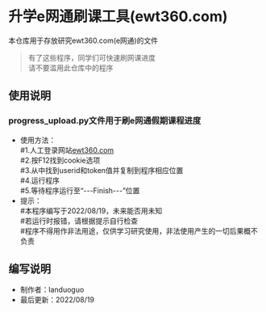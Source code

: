 # 升学e网通刷课工具(ewt360.com)
本仓库用于存放研究ewt360.com(e网通)的文件  

> 有了这些程序，同学们可快速刷网课进度  
> 请不要滥用此仓库中的程序


## 使用说明  
### progress_upload.py文件用于刷e网通假期课程进度  
* 使用方法：  
#1.人工登录网站[ewt360.com](https://ewt360.com)  
#2.按F12找到cookie选项  
#3.从中找到userid和token值并复制到程序相应位置  
#4.运行程序  
#5.等待程序运行至“---Finish---”位置  
* 提示：  
#本程序编写于2022/08/19，未来能否用未知  
#若运行时报错，请根据提示自行检查  
#程序不得用作非法用途，仅供学习研究使用，非法使用产生的一切后果概不负责  

## 编写说明
* 制作者：landuoguo  
* 最后更新：2022/08/19
